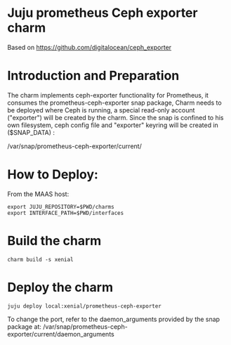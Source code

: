 # Juju prometheus Ceph exporter charm
Based on https://github.com/digitalocean/ceph_exporter

# Introduction and Preparation
The charm implements ceph-exporter functionality for Prometheus, it consumes the prometheus-ceph-exporter snap package,
Charm needs to be deployed where Ceph is running, a special read-only account ("exporter") will be created by the charm.
Since the snap is confined to his own filesystem, ceph config file and "exporter" keyring will be created in ($SNAP_DATA) :

   /var/snap/prometheus-ceph-exporter/current/

# How to Deploy:

From the MAAS host:

    export JUJU_REPOSITORY=$PWD/charms
    export INTERFACE_PATH=$PWD/interfaces

# Build the charm

    charm build -s xenial

# Deploy the charm

    juju deploy local:xenial/prometheus-ceph-exporter

To change the port, refer to the daemon_arguments provided by the snap package at:
    /var/snap/prometheus-ceph-exporter/current/daemon_arguments

